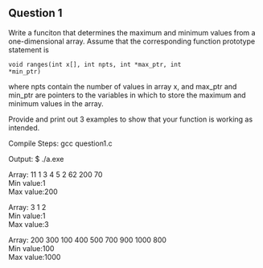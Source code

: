 ## Question 1

Write a funciton that determines the maximum and minimum values from a one-dimensional array. Assume that the corresponding function prototype statement is

<code>void ranges(int x[], int npts, int *max_ptr, int *min_ptr)</code>

where npts contain the number of values in array x, and max_ptr and min_ptr are pointers to the variables in which to store the maximum and minimum values in the array.

Provide and print out 3 examples to show that your function is working as intended.

Compile Steps: 
gcc question1.c 	 	 	 	 	

Output:
$ ./a.exe 								

Array: 11 1 3 4 5 2 62 200 70						
Min value:1						
Max value:200					

Array: 3 1 2				
Min value:1							
Max value:3				

Array: 200 300 100 400 500 700 900 1000 800					
Min value:100						
Max value:1000							

